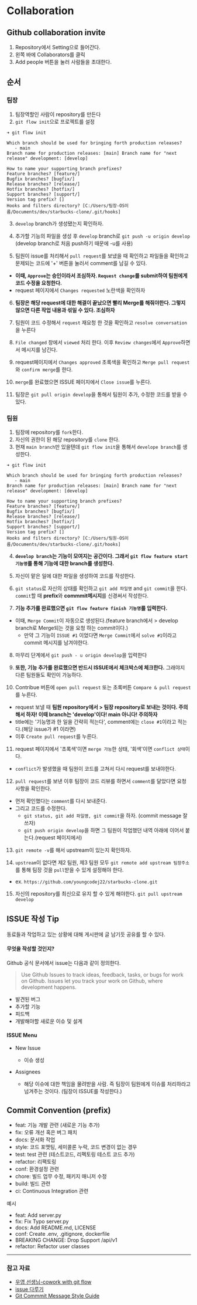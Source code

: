 # Collaboration

## Github collaboration invite

1. Repository에서 Setting으로 들어간다.
2. 왼쪽 바에 Collaborators를 클릭
3. Add people 버튼을 눌러 사람들을 초대한다.

## 순서

### 팀장

1. 팀장역할인 사람이 repository를 만든다
2. `git flow init`으로 프로젝트를 설정

```
➜ git flow init

Which branch should be used for bringing forth production releases?
   - main
Branch name for production releases: [main] Branch name for "next
release" development: [develop]

How to name your supporting branch prefixes?
Feature branches? [feature/]
Bugfix branches? [bugfix/]
Release branches? [release/]
Hotfix branches? [hotfix/]
Support branches? [support/]
Version tag prefix? []
Hooks and filters directory? [C:/Users/팀장-OS이름/Documents/dev/starbucks-clone/.git/hooks]
```

3. `develop` branch가 생성됐는지 확인하자.
4. 추가할 기능의 파일을 생성 후 `develop` branch로 `git push -u origin develop` (develop branch로 처음 push하기 때문에 -u를 사용)

5. 팀원이 issue를 처리해서 `pull request`를 보냈을 때 확인하고 파일들을 확인하고 문제되는 코드에 '+' 버튼을 눌러서 comment를 남길 수 있다.

- **이때, `Approve`는 승인이라서 조심하자. `Request change`를 submit하여 팀원에게 코드 수정을 요청한다.**
- request 페이지에서 `Changes requested` 노란색을 확인하자

6. **팀장은 해당 request에 대한 해결이 끝났으면 빨리 Merge를 해줘야한다. 그렇지 않으면 다른 작업 내용과 섞일 수 있다. 조심하자**

7. 팀원이 코드 수정해서 `request` 재요청 한 것을 확인하고 `resolve conversation`을 누른다

8. `File changed` 창에서 `viewed` 처리 한다. 이후 `Review changes`에서 `Approve`하면서 메시지를 남긴다.

9. request페이지에서 `Changes approved` 초록색을 확인하고 `Merge pull request`와 `confirm merge`를 한다.

10. `merge`를 완료했으면 ISSUE 페이지에서 `Close issue`를 누른다.

11. 팀장은 `git pull origin develop`을 통해서 팀원이 추가, 수정한 코드를 받을 수 있다.

### 팀원

1. 팀장에 repository를 `fork`한다.
2. 자신의 권한이 된 해당 repository를 `clone` 한다.
3. 현재 `main branch`만 있을텐데 `git flow init`을 통해서 `develope branch`를 생성한다.

```
➜ git flow init

Which branch should be used for bringing forth production releases?
   - main
Branch name for production releases: [main] Branch name for "next
release" development: [develop]

How to name your supporting branch prefixes?
Feature branches? [feature/]
Bugfix branches? [bugfix/]
Release branches? [release/]
Hotfix branches? [hotfix/]
Support branches? [support/]
Version tag prefix? []
Hooks and filters directory? [C:/Users/팀원-OS이름/Documents/dev/starbucks-clone/.git/hooks]
```

4. **`develop branch`는 기능이 모여지는 공간이다. 그래서 `git flow feature start 기능명`를 통해 기능에 대한 branch를 생성한다.**

5. 자신이 맡은 일에 대한 파일을 생성하여 코드를 작성한다.

6. `git status`로 자신의 상태를 확인하고 `git add 파일명` and `git commit`을 한다. `commit`할 때 **prefix**와 **commmit메시지**를 신경써서 작성한다.

7. **기능 추가를 완료했으면 `git flow feature finish 기능명`를 입력한다.**

- 이때, `Merge Commit`이 자동으로 생성된다.(feature branch에서 > develop branch로 Merge되는 것을 요청 하는 commit이다.)
  - 만약 그 기능이 `ISSUE #1` 이었다면 `Merge Commit`에서 `solve #1`이라고 commit 메시지를 남겨야한다.

8. 마무리 단계에서 `git push - u origin develop`을 입력한다

9. **또한, 기능 추가를 완료했으면 반드시 ISSUE에서 체크박스에 체크한다.** 그래야지 다른 팀원들도 확인이 가능하다.

10. Contribue 버튼에 `open pull request` 또는 초록버튼 `Compare & pull request`를 누른다.

- request 보낼 때 **팀원 repository에서 > 팀장 repository로 보내는 것이다. 주의해서 하자! 이때 branch는 'develop'이다! main 아니다! 주의하자**
- title에는 '기능명과 한 일을 간략히 적는다', comment에는 `close #1`이라고 적는다.(해당 issue가 #1 이라면)
- 이후 `Create pull request`를 누른다.

11. request 페이지에서 '초록색'이면 `merge 가능`한 상태, '회색'이면 `conflict 상태`이다.

- `conflict`가 발생했을 때 팀원이 코드를 고쳐서 다시 request를 보내야한다.

12. `pull request`를 보낸 이후 팀장이 코드 리뷰를 하면서 `comment`를 달았다면 요청사항을 확인한다.

- 먼저 확인했다는 `comment`를 다시 보내준다.
- 그리고 코드를 수정한다.
  - `git status, git add 파일명, git commit`을 하자. (commit message 잘쓰자)
  - `git push origin develop`을 하면 그 팀원이 작업했던 내역 아래에 이어서 붙는다.(request 페이지에서)

13. `git remote -v`를 해서 upstream이 있는지 확인하자.

14. `upstream`이 없다면 제2 팀원, 제3 팀원 모두 `git remote add upstream 팀장주소`를 통해 팀장 것을 `pull`받을 수 있게 설정해야 한다.

- ex. `https://github.com/youngcodej22/starbucks-clone.git`

15. 자신의 repository를 최신으로 유지 할 수 있게 해야한다. `git pull upstream develop`

## ISSUE 작성 Tip

동료들과 작업하고 있는 상황에 대해 게시판에 글 남기듯 공유를 할 수 있다.

#### 무엇을 작성할 것인지?

Github 공식 문서에서 issue는 다음과 같이 정의한다.

> Use Github Issues to track ideas, feedback, tasks, or bugs for work on Github. Issues let you track your work on Github, where development happens.

- 발견된 버그
- 추가할 기능
- 피드백
- 개발해야할 새로운 이슈 및 설계

#### ISSUE Menu

- New Issue

  - 이슈 생성

- Assignees
  - 해당 이슈에 대한 책임을 물려받을 사람. 즉 팀장이 팀원에게 이슈를 처리하라고 넘겨주는 것이다. (팀장이 ISSUE를 작성한다.)

## Commit Convention (prefix)

- feat: 기능 개발 관련 (새로운 기능 추가)
- fix: 오류 개선 혹은 버그 패치
- docs: 문서화 작업
- style: 코드 포맷팅, 세미콜론 누락, 코드 변경이 없는 경우
- test: test 관련 (테스트코드, 리펙토링 테스트 코드 추가)
- refactor: 리팩토링
- conf: 환경설정 관련
- chore: 빌드 업무 수정, 패키지 매니저 수정
- build: 빌드 관련
- ci: Continuous Integration 관련

예시

- feat: Add server.py
- fix: Fix Typo server.py
- docs: Add README.md, LICENSE
- conf: Create .env, .gitignore, dockerfile
- BREAKING CHANGE: Drop Support /api/v1
- refactor: Refactor user classes

---

### 참고 자료

- [우영 선생님-cowork with git flow](https://www.youtube.com/watch?v=lUWHNtmos5o)
- [issue 다루기](https://hbase.tistory.com/211)
- [Git Commmit Message Style Guide](https://udacity.github.io/git-styleguide/)
